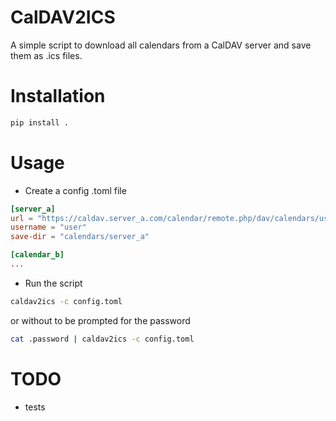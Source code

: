 # CalDAV2ICS

A simple script to download all calendars from a CalDAV server and save them as .ics files.

# Installation

```bash
pip install .
```

# Usage
- Create a config .toml file
```toml
[server_a]
url = "https://caldav.server_a.com/calendar/remote.php/dav/calendars/user/"
username = "user"
save-dir = "calendars/server_a"

[calendar_b]
...
```
- Run the script
```bash
caldav2ics -c config.toml
```
or without to be prompted for the password
```bash
cat .password | caldav2ics -c config.toml
```

# TODO
- tests
